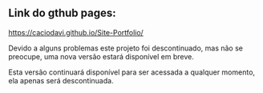 ## Link do gthub pages:

  https://caciodavi.github.io/Site-Portfolio/

<p>Devido a alguns problemas este projeto foi descontinuado, mas não se preocupe, uma nova versão estará disponível em breve.</p>
<p>Esta versão continuará disponível para ser acessada a qualquer momento, ela apenas será descontinuada.</p>

